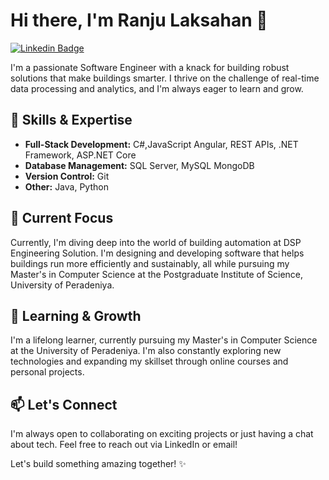 # Hi there, I'm Ranju Laksahan 👋

[![Linkedin Badge](https://img.shields.io/badge/-LinkedIn-blue?style=flat-square&logo=Linkedin&logoColor=white&link=https://www.linkedin.com/in/ranju-laksahan-gamage-47635519b)](https://www.linkedin.com/in/ranju-gamage-47635519b)   
  
 

I'm a passionate Software Engineer with a knack for building robust solutions that make buildings smarter. I thrive on the challenge of real-time data processing and analytics, and I'm always eager to learn and grow.

## 🚀 Skills & Expertise

* **Full-Stack Development:** C#,JavaScript Angular, REST APIs, .NET Framework, ASP.NET Core
* **Database Management:** SQL Server, MySQL MongoDB
* **Version Control:** Git
* **Other:** Java, Python

## 🔭 Current Focus

Currently, I'm diving deep into the world of building automation at DSP Engineering Solution. I'm designing and developing software that helps buildings run more efficiently and sustainably, all while pursuing my Master's in Computer Science at the Postgraduate Institute of Science, University of Peradeniya.

## 🌱 Learning & Growth

I'm a lifelong learner, currently pursuing my Master's in Computer Science at the University of Peradeniya. I'm also constantly exploring new technologies and expanding my skillset through online courses and personal projects.

## 📫 Let's Connect

I'm always open to collaborating on exciting projects or just having a chat about tech. Feel free to reach out via LinkedIn or email!

Let's build something amazing together! ✨
